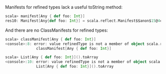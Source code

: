 Manifests for refined types lack a useful toString method:
```scala
scala> manifest[Any { def foo: Int}]
res10: Manifest[Any{def foo: Int}] = scala.reflect.Manifest$$anon$15@4c0f91d
```

And there are no ClassManifests for refined types:
```scala
scala> classManifest[Any { def foo: Int}]
<console>:8: error: value refinedType is not a member of object scala.reflect.ClassManifest
              classManifest[Any { def foo: Int}]

scala> List[Any { def foo: Int}]().toArray
<console>:10: error: value refinedType is not a member of object scala.reflect.ClassManifest
              List[Any { def foo: Int}]().toArray
```
